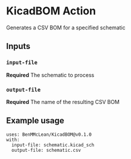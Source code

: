 # KicadBOM Action

Generates a CSV BOM for a specified schematic

## Inputs

### `input-file`

**Required** The schematic to process

### `output-file`

**Required** The name of the resulting CSV BOM

## Example usage
```
uses: BenMMcLean/KicadBOM@v0.1.0
with:
  input-file: schematic.kicad_sch
  output-file: schematic.csv
```
